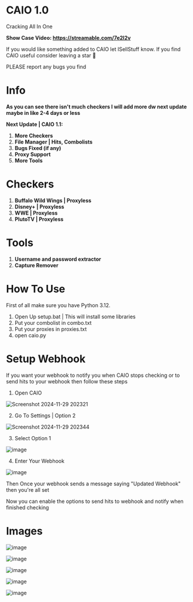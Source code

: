 # CAIO 1.0
Cracking All In One

**Show Case Video: https://streamable.com/7e2l2v**

If you would like something added to CAIO let ISellStuff know. If you find CAIO useful consider leaving a star 🙂

PLEASE report any bugs you find

# Info

**As you can see there isn't much checkers I will add more dw next update maybe in like 2-4 days or less**

**Next Update | CAIO 1.1:**

1. **More Checkers**
2. **File Manager | Hits, Combolists**
3. **Bugs Fixed (if any)**
4. **Proxy Support**
5. **More Tools**

# Checkers

1. **Buffalo Wild Wings | Proxyless**
2. **Disney+ | Proxyless**
3. **WWE | Proxyless**
4. **PlutoTV | Proxyless**

# Tools

1. **Username and password extractor**
2. **Capture Remover**

# How To Use

First of all make sure you have Python 3.12.

1. Open Up setup.bat | This will install some libraries
2. Put your combolist in combo.txt
3. Put your proxies in proxies.txt
4. open caio.py

# Setup Webhook

If you want your webhook to notify you when CAIO stops checking or to send hits to your webhook then follow these steps

1. Open CAIO

![Screenshot 2024-11-29 202321](https://github.com/user-attachments/assets/cc235265-ba9a-4e60-b44e-c520ee198329)

2. Go To Settings | Option 2

![Screenshot 2024-11-29 202344](https://github.com/user-attachments/assets/16bd5181-53ac-4709-88d7-258d352126de)

3. Select Option 1

![image](https://github.com/user-attachments/assets/aaf2c4f1-71bc-4990-95c6-ad92990afe6e)

4. Enter Your Webhook

![image](https://github.com/user-attachments/assets/957abaf7-ee15-4aa9-91f2-9bbfdb4ee4a1)

Then Once your webhook sends a message saying "Updated Webhook" then you're all set

Now you can enable the options to send hits to webhook and notify when finished checking

# Images

![image](https://github.com/user-attachments/assets/216da6ca-74a0-44d6-83bd-fe85c545f507)

![image](https://github.com/user-attachments/assets/7ee21c1b-4aaa-4829-ae35-ccfc6b6518dd)

![image](https://github.com/user-attachments/assets/f0b059b9-8a08-43f9-a6a2-479ed6afc7ed)

![image](https://github.com/user-attachments/assets/b2853caf-0d06-4c1b-9eeb-9dbc95fb60cc)

![image](https://github.com/user-attachments/assets/920653d2-d9bc-4014-ac70-5b990be1fb6c)
